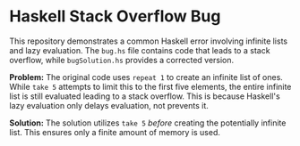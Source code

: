 # Haskell Stack Overflow Bug

This repository demonstrates a common Haskell error involving infinite lists and lazy evaluation. The `bug.hs` file contains code that leads to a stack overflow, while `bugSolution.hs` provides a corrected version.

**Problem:**  The original code uses `repeat 1` to create an infinite list of ones.  While `take 5` attempts to limit this to the first five elements, the entire infinite list is still evaluated leading to a stack overflow. This is because Haskell's lazy evaluation only delays evaluation, not prevents it. 

**Solution:** The solution utilizes `take 5` *before* creating the potentially infinite list. This ensures only a finite amount of memory is used.